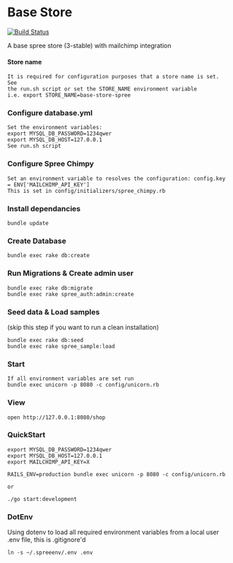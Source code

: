 # Base Store

[![Build
Status](https://travis-ci.org/lorcanoeire/base-spree-store.svg)](https://travis-ci.org/lorcanoeire/base-spree-store)

A base spree store (3-stable) with mailchimp integration

#### Store name

```
It is required for configuration purposes that a store name is set. See
the run.sh script or set the STORE_NAME environment variable
i.e. export STORE_NAME=base-store-spree
```

### Configure database.yml

```
Set the environment variables:
export MYSQL_DB_PASSWORD=1234qwer
export MYSQL_DB_HOST=127.0.0.1
See run.sh script
```

### Configure Spree Chimpy

```
Set an environment variable to resolves the configuration: config.key = ENV['MAILCHIMP_API_KEY']
This is set in config/initializers/spree_chimpy.rb
```

### Install dependancies

```
bundle update
```

### Create Database
```
bundle exec rake db:create
```

### Run Migrations & Create admin user

```
bundle exec rake db:migrate
bundle exec rake spree_auth:admin:create
```

### Seed data & Load samples
(skip this step if you want to run a clean installation)

```
bundle exec rake db:seed
bundle exec rake spree_sample:load
```

### Start

```
If all environment variables are set run
bundle exec unicorn -p 8080 -c config/unicorn.rb
```

### View

```
open http://127.0.0.1:8080/shop
```

### QuickStart

```
export MYSQL_DB_PASSWORD=1234qwer
export MYSQL_DB_HOST=127.0.0.1
export MAILCHIMP_API_KEY=X

RAILS_ENV=production bundle exec unicorn -p 8080 -c config/unicorn.rb

or

./go start:development

```

### DotEnv

Using dotenv to load all required environment variables from a local user .env file, this is .gitignore'd
```
ln -s ~/.spreeenv/.env .env

```
